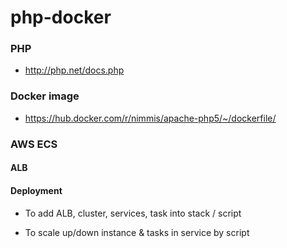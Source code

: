 # php-docker

### PHP

- http://php.net/docs.php 

### Docker image

- https://hub.docker.com/r/nimmis/apache-php5/~/dockerfile/

### AWS ECS

#### ALB

#### Deployment

- To add ALB, cluster, services, task into stack / script

- To scale up/down instance & tasks in service by script